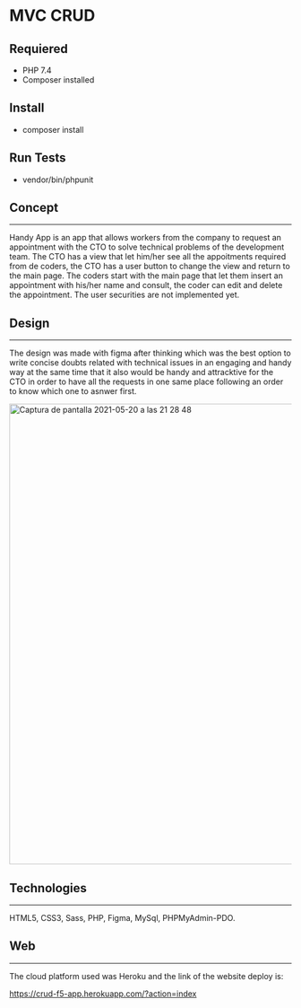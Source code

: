 # MVC CRUD

## Requiered

- PHP 7.4
- Composer installed

## Install

- composer install

## Run Tests

- vendor/bin/phpunit

## Concept
***

Handy App is an app that allows workers from the company to request an appointment with the CTO to solve technical problems of the development team. The CTO has a view that let him/her see all the appoitments required from de coders, the CTO has a user button to change the view and return to the main page.
The coders start with the main page that let them insert an appointment with his/her name and consult, the coder can edit and delete the appointment.
The user securities are not implemented yet.

## Design
***
The design was made with figma after thinking which was the best option to write concise doubts related with technical issues in an engaging and handy way at the same time that it also would be handy and attracktive for the CTO in order to have all the requests in one same place following an order to know which one to asnwer first. 

<img width="821" alt="Captura de pantalla 2021-05-20 a las 21 28 48" src="https://user-images.githubusercontent.com/82206421/119037791-b52eea00-b9b2-11eb-8b19-3be1ab4c3fe1.png">

## Technologies
***
HTML5, CSS3, Sass, PHP, Figma, MySql, PHPMyAdmin-PDO.

## Web
***
The cloud platform used was Heroku and the link of the website deploy is:

https://crud-f5-app.herokuapp.com/?action=index
